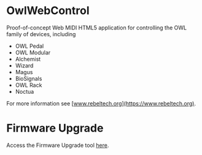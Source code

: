 # OwlWebControl
Proof-of-concept Web MIDI HTML5 application for controlling the OWL family of devices, including
 * OWL Pedal
 * OWL Modular
 * Alchemist
 * Wizard
 * Magus
 * BioSignals
 * OWL Rack
 * Noctua

For more information see [www.rebeltech.org](https://www.rebeltech.org).

# Firmware Upgrade
Access the Firmware Upgrade tool [here](https://pingdynasty.github.io/OwlWebControl/firmware.html).
